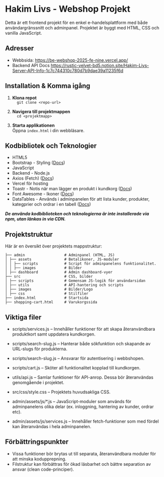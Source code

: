 # Hakim Livs - Webshop Projekt

Detta är ett frontend projekt för en enkel e-handelsplattform med både användargränssnitt och adminpanel. Projektet är byggt med HTML, CSS och vanilla JavaScript.

## Adresser
- Webbsida: https://be-webshop-2025-fe-nine.vercel.app/
- Backend API Docs https://rustic-velvet-bd5.notion.site/Hakim-Livs-Server-API-Info-1c7c744310c780d7b9dae39a11235f6d


## Installation & Komma igång

1. **Klona repot**  
   ```   git clone <repo-url>   ```

2. **Navigera till projektmappen**  
   ```   cd <projektmapp>   ```

2. **Starta applikationen**  
   Öppna ```index.html``` i din webbläsare.

## Kodbibliotek och Teknologier

- HTML5  
- Bootstrap - Styling ([Docs](https://getbootstrap.com/docs/5.3/getting-started/introduction/))
- JavaScript 
- Backend - Node.js
- Axios (Fetch) ([Docs](https://axios-http.com/docs/intro))
- Vercel för hosting
- Toastr - Notis när man lägger en produkt i kundkorg ([Docs](https://docs.fontawesome.com/))
- Font Awesome - Ikoner ([Docs](https://docs.fontawesome.com/))
- DataTables - Används i adminpanelen för att lista kunder, produkter, kategprier och ordrar i en tabell ([Docs](https://datatables.net/manual/))

**_De använda kodbiblioteken och teknologierna är inte installerade via npm, utan länkas in via CDN._** 


##  Projektstruktur

Här är en översikt över projektets mappstruktur:

```
├── admin                  # Adminpanel (HTML, JS) 
│ ├── assets               # Betalikoner, JS-moduler 
│ │ ├── scripts            # Script för adminpanelens funktionalitet.
│ │ ├── images             # Bilder
│ ├── dashboard            # Admin dashboard-vyer 
├── src                    # CSS, bilder 
│ ├── scripts              # Gemensam JS-logik för användarsidan 
│ ├── utils                # API-hantering och scripts 
│ ├── images               # Bilder/Logo
│ ├── css                  # Stilfiler
├── index.html             # Startsida 
├── shopping-cart.html     # Varukorgssida
```
## Viktiga filer

- scripts/services.js – Innehåller funktioner för att skapa återanvändbara produktkort samt uppdatera kundkorgen.
- scripts/search-slug.js – Hanterar både sökfunktion och skapande av URL-slugs för produkterna.
- scripts/search-slug.js – Ansvarar för autentisering i webbshopen.
- scripts/cart.js – Sköter all funktionalitet kopplad till kundkorgen.
- utils/api.js – Samlar funktioner för API-anrop. Dessa bör återanvändas genomgående i projektet.
- src/css/style.css – Projektets huvudsakliga CSS.

- admin/assets/js/*.js – JavaScript-moduler som används för adminpanelens olika delar (ex. inloggning, hantering av kunder, ordrar etc).
- admin/assets/js/services.js – Innehåller fetch-funktioner som med fördel kan återanvändas i hela adminpanelen.

## Förbättringspunkter
- Vissa funktioner bör brytas ut till separata, återanvändbara moduler för att minska kodupprepning.
- Filstruktur kan förbättras för ökad läsbarhet och bättre separation av ansvar (clean code-principer).
